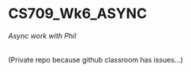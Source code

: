 # CS709_Wk6_ASYNC
###### Async work with Phil

(Private repo because github classroom has issues...)

